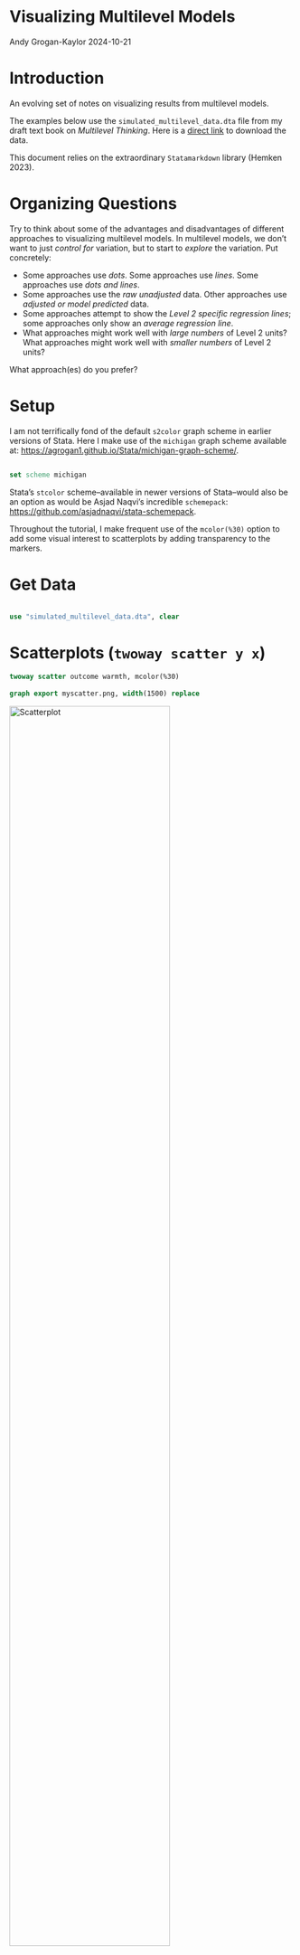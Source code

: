# Visualizing Multilevel Models
Andy Grogan-Kaylor
2024-10-21

# Introduction

An evolving set of notes on visualizing results from multilevel models.

The examples below use the `simulated_multilevel_data.dta` file from my
draft text book on *Multilevel Thinking*. Here is a [direct
link](https://github.com/agrogan1/multilevel-multilingual/raw/main/simulated_multilevel_data.dta)
to download the data.

This document relies on the extraordinary `Statamarkdown` library
(Hemken 2023).

# Organizing Questions

Try to think about some of the advantages and disadvantages of different
approaches to visualizing multilevel models. In multilevel models, we
don’t want to just *control for* variation, but to start to *explore*
the variation. Put concretely:

- Some approaches use *dots*. Some approaches use *lines*. Some
  approaches use *dots and lines*.
- Some approaches use the *raw unadjusted* data. Other approaches use
  *adjusted or model predicted* data.
- Some approaches attempt to show the *Level 2 specific regression
  lines*; some approaches only show an *average regression line*.
- What approaches might work well with *large numbers* of Level 2 units?
  What approaches might work well with *smaller numbers* of Level 2
  units?

What approach(es) do you prefer?

# Setup

I am not terrifically fond of the default `s2color` graph scheme in
earlier versions of Stata. Here I make use of the `michigan` graph
scheme available at:
<https://agrogan1.github.io/Stata/michigan-graph-scheme/>.

``` stata

set scheme michigan
```

Stata’s `stcolor` scheme–available in newer versions of Stata–would also
be an option as would be Asjad Naqvi’s incredible `schemepack`:
<https://github.com/asjadnaqvi/stata-schemepack>.

Throughout the tutorial, I make frequent use of the `mcolor(%30)` option
to add some visual interest to scatterplots by adding transparency to
the markers.

# Get Data

``` stata

use "simulated_multilevel_data.dta", clear
```

# Scatterplots (`twoway scatter y x`)

``` stata
twoway scatter outcome warmth, mcolor(%30)
    
graph export myscatter.png, width(1500) replace
```

<img src="myscatter.png" style="width:75.0%" alt="Scatterplot" />

# Simple Linear Fit (`twoway lfit y x`)

``` stata
twoway lfit outcome warmth
    
graph export mylinear.png, width(1500) replace
```

<img src="mylinear.png" style="width:75.0%" alt="Linear Fit" />

# Linear Fit With Confidence Interval (`twoway lfitci y x`)

``` stata
twoway lfitci outcome warmth
    
graph export mylfitci.png, width(1500) replace
```

<img src="mylfitci.png" style="width:75.0%"
alt="Linear Fit With Confidence Interval" />

# Combine Scatterplot and Linear Fit (`twoway (scatter y x) (lfit y x)`)

``` stata
twoway (scatter outcome warmth, mcolor(%30)) (lfit outcome warmth)
    
graph export myscatterlinear.png, width(1500) replace
```

<img src="myscatterlinear.png" style="width:75.0%"
alt="Scatterplot and Linear Fit" />

# Spaghetti Plots (`spagplot y x, id(group)`)

``` stata
spagplot outcome warmth, id(country)
    
graph export myspaghetti.png, width(1500) replace
```

<img src="myspaghetti.png" style="width:75.0%" alt="Spaghetti Plot" />

# Small Multiples (`twoway y x, by(group)`)

*Small Multiples*, showing a separate graph for each group in the data,
are an increasingly popular data visualization technique. Below, I build
a small multiples graph using the `by` option in Stata. I use the
`aspect` option to adjust the *aspect ratio* of the graph for better
visual presentation.

``` stata
twoway (scatter outcome warmth, mcolor(%30)) ///
(lfit outcome warmth), ///
by(country) aspect(1)
    
graph export mysmallmultiples.png, width(1500) replace
```

<img src="mysmallmultiples.png" style="width:75.0%"
alt="Small Multiples" />

# Small Multiples With A Random Sample

At times, we may have *too many* Level 2 units to effectively display
them on a *spaghetti plot*, or using *small multiples*. If this is the
case, we may need to *randomly sample* **Level 2** units. This can be
difficult to accomplish as our standard `sample` command operates on
each row, or on Level 1 units.

We can accomplish random sampling at Level 2, with a little bit of code.

``` stata

set seed 3846 // random seed for reproducibility

gen randomid = runiform() // generate a random id variable
        
* by country (i.e. by Level 2 unit) replace the randomid 
* with the first randomid for that country (Level 2 unit)
* so that every person in that country has the same random id

bysort country: replace randomid = randomid[1] 
    
summarize randomid // descriptive statistics for random id

twoway (scatter outcome warmth, mcolor(%30)) /// scatterplot
(lfit outcome warmth) /// linear fit
if randomid < .5, /// only use a subset of randomids
by(country) aspect(1) // by country
    
quietly: graph export mysmallmultiples2.png, width(1500) replace
```

    (2,970 real changes made)

        Variable |        Obs        Mean    Std. dev.       Min        Max
    -------------+---------------------------------------------------------
        randomid |      3,000    .6174022    .2374704   .0733026   .9657055

<img src="mysmallmultiples2.png" style="width:75.0%"
alt="Small Multiples With A Random Sample Of Countries" />

# Multivariate (Predicted) Relationships

> A sometimes unacknowledged point is that graphs–unless we take steps
> to correct this–reflect *unadjusted*, or *bivariate* associations. We
> may sometimes wish to develop a graphs that reflect the *adjusted* or
> *predicted* estimates from our models.

## Using Predicted Values (`predict`)

`predict` generates a predicted value for *every observation in the
data*.

> In multilevel models, *prediction* is a complex question. Prediction
> may–or may not–incorporate the information from the random effects.
> The procedures below outline graphs that incorporate predictions using
> the random effects, by using the `predict ..., fitted` syntax.

### Estimate The Model

``` stata

mixed outcome warmth physical_punishment i.intervention || country: // estimate MLM
```

    Performing EM optimization ...

    Performing gradient-based optimization: 
    Iteration 0:  Log likelihood = -9628.1621  
    Iteration 1:  Log likelihood = -9628.1621  

    Computing standard errors ...

    Mixed-effects ML regression                          Number of obs    =  3,000
    Group variable: country                              Number of groups =     30
                                                         Obs per group:
                                                                      min =    100
                                                                      avg =  100.0
                                                                      max =    100
                                                         Wald chi2(3)     = 370.90
    Log likelihood = -9628.1621                          Prob > chi2      = 0.0000

    -------------------------------------------------------------------------------------
                outcome | Coefficient  Std. err.      z    P>|z|     [95% conf. interval]
    --------------------+----------------------------------------------------------------
                 warmth |   .8330937   .0574809    14.49   0.000     .7204332    .9457543
    physical_punishment |  -.9937819   .0798493   -12.45   0.000    -1.150284   -.8372801
         1.intervention |   .6406043   .2175496     2.94   0.003      .214215    1.066994
                  _cons |   51.65238   .4664841   110.73   0.000     50.73809    52.56668
    -------------------------------------------------------------------------------------

    ------------------------------------------------------------------------------
      Random-effects parameters  |   Estimate   Std. err.     [95% conf. interval]
    -----------------------------+------------------------------------------------
    country: Identity            |
                      var(_cons) |   3.371762   .9613269      1.928279    5.895816
    -----------------------------+------------------------------------------------
                   var(Residual) |    35.0675    .910002      33.32853    36.89721
    ------------------------------------------------------------------------------
    LR test vs. linear model: chibar2(01) = 204.14        Prob >= chibar2 = 0.0000

### Generate Predicted Values

``` stata
    
predict outcome_hat, fitted // predict yhat (`fitted` uses fixed AND random effects)
```

### Graph With `twoway` Syntax

``` stata
twoway (scatter outcome_hat warmth, mcolor(%30)) (lfit outcome_hat warmth)

graph export mypredictedvalues.png, width(1500) replace
    
twoway (lfit outcome_hat warmth)
    
graph export mypredictedvalues2.png, width(1500) replace
```

<img src="mypredictedvalues.png" style="width:75.0%"
alt="Predicted Values From predict" />

<img src="mypredictedvalues2.png" style="width:75.0%"
alt="Predicted Values From predict With Only Linear Fit" />

### Spaghetti Plot With Predicted Values

``` stata
spagplot outcome_hat warmth, id(country)
    
graph export myspaghetti2.png, width(1500) replace
```

<img src="myspaghetti2.png" style="width:75.0%"
alt="Spaghetti Plot With Predicted Values" />

## `margins` and `marginsplot`

In contrast to `predict`, which generates a predicted value for *every
observation in the data*, `margins` generates predicted values at
*specific values of certain variables*.

### Estimate The Model

``` stata

mixed outcome warmth physical_punishment i.intervention || country: // estimate MLM
```

    Performing EM optimization ...

    Performing gradient-based optimization: 
    Iteration 0:  Log likelihood = -9628.1621  
    Iteration 1:  Log likelihood = -9628.1621  

    Computing standard errors ...

    Mixed-effects ML regression                          Number of obs    =  3,000
    Group variable: country                              Number of groups =     30
                                                         Obs per group:
                                                                      min =    100
                                                                      avg =  100.0
                                                                      max =    100
                                                         Wald chi2(3)     = 370.90
    Log likelihood = -9628.1621                          Prob > chi2      = 0.0000

    -------------------------------------------------------------------------------------
                outcome | Coefficient  Std. err.      z    P>|z|     [95% conf. interval]
    --------------------+----------------------------------------------------------------
                 warmth |   .8330937   .0574809    14.49   0.000     .7204332    .9457543
    physical_punishment |  -.9937819   .0798493   -12.45   0.000    -1.150284   -.8372801
         1.intervention |   .6406043   .2175496     2.94   0.003      .214215    1.066994
                  _cons |   51.65238   .4664841   110.73   0.000     50.73809    52.56668
    -------------------------------------------------------------------------------------

    ------------------------------------------------------------------------------
      Random-effects parameters  |   Estimate   Std. err.     [95% conf. interval]
    -----------------------------+------------------------------------------------
    country: Identity            |
                      var(_cons) |   3.371762   .9613269      1.928279    5.895816
    -----------------------------+------------------------------------------------
                   var(Residual) |    35.0675    .910002      33.32853    36.89721
    ------------------------------------------------------------------------------
    LR test vs. linear model: chibar2(01) = 204.14        Prob >= chibar2 = 0.0000

### Generate Predicted Values *At Specified Values* With `margins`

``` stata

margins intervention, at(warmth = (1 2 3 4 5 6 7)) // predictive *margins*
```

    Predictive margins                                       Number of obs = 3,000

    Expression: Linear prediction, fixed portion, predict()
    1._at: warmth = 1
    2._at: warmth = 2
    3._at: warmth = 3
    4._at: warmth = 4
    5._at: warmth = 5
    6._at: warmth = 6
    7._at: warmth = 7

    ----------------------------------------------------------------------------------
                     |            Delta-method
                     |     Margin   std. err.      z    P>|z|     [95% conf. interval]
    -----------------+----------------------------------------------------------------
    _at#intervention |
                1 0  |   50.02222   .3966755   126.10   0.000     49.24475    50.79969
                1 1  |   50.66283   .3955286   128.09   0.000     49.88761    51.43805
                2 0  |   50.85532   .3788571   134.23   0.000     50.11277    51.59786
                2 1  |   51.49592   .3789096   135.91   0.000     50.75327    52.23857
                3 0  |   51.68841   .3692182   139.99   0.000     50.96476    52.41207
                3 1  |   52.32902    .370554   141.22   0.000     51.60274    53.05529
                4 0  |   52.52151   .3684014   142.57   0.000     51.79945    53.24356
                4 1  |   53.16211   .3710204   143.29   0.000     52.43492     53.8893
                5 0  |    53.3546    .376464   141.73   0.000     52.61674    54.09246
                5 1  |    53.9952   .3802764   141.99   0.000     53.24988    54.74053
                6 0  |   54.18769   .3928599   137.93   0.000      53.4177    54.95768
                6 1  |    54.8283   .3977088   137.86   0.000      54.0488    55.60779
                7 0  |   55.02079   .4166062   132.07   0.000     54.20425    55.83732
                7 1  |   55.66139   .4223062   131.80   0.000     54.83369     56.4891
    ----------------------------------------------------------------------------------

### Graph With `marginsplot`

``` stata
marginsplot // plot of predicted values
    
graph export mymarginsplot.png, width(1500) replace
```

<img src="mymarginsplot.png" style="width:75.0%"
alt="Predicted Values From margins and marginsplot" />

# Scatterplot With Linear Fit and Marginal Density Plots (`twoway ...`)

As another possibility, we may wish to show more of the variation, by
showing the variation in the *independent* variable and the *dependent*
variable along with a *scatterplot* and *linear fit*. This is a complex
graph and requires a little bit of manual programming in Stata.

> You could also investigate the user written program `binscatterhist`
> (`ssc install binscatterhist`) which produces a similar looking graph,
> and automates much of this work.

## Manually Generate The Densities To Plot Them Below (`kdensity ...`)

> We generate the density for *warmth* at only a few points (`n(8)`)
> since this variable has relatively few categories.

``` stata

kdensity warmth, generate(warmth_x warmth_d) n(8) // manually generate outcome densities

kdensity outcome, generate(outcome_y outcome_d) // manually generate outcome densities
```

## Rescale The Densities So They Plot Well

> You may have to experiment with the scaling and moving factors.

``` stata

replace warmth_d = 100 * warmth_d // rescale the density so it plots well

replace outcome_d = 5 * outcome_d - .5 // rescale AND MOVE the density so it plots well

label variable outcome_y "density: beneficial outcome" // relabel y variable
```

    (8 real changes made)

    (50 real changes made)

## Make The Graph (`twoway ...`)

> You may have to experiment with whether scatterplots or line plots
> work best for displaying the x and y densities.

``` stata
twoway (scatter outcome warmth, mcolor(%10)) /// scatterplot w some transparency
(lfit outcome warmth) /// linear fit
(line warmth_d warmth_x) /// line plot of x density 
(line outcome_y outcome_d), /// line plot of y density (note flipped order)
title("Outcome by Warmth") /// title
ytitle("beneficial outcome") /// manual ytitle
xtitle("parental warmth") /// manual xtitle
legend(position(6) rows(2) ) /// legend at bottom; 2 rows
xlabel(0 1 2 3 4 5 6 7) /// manual x labels
name(mynewscatter, replace)

graph export mynewscatter.png, width(1500) replace
```

<img src="mynewscatter.png" style="width:75.0%"
alt="Scatterplot and Linear Fit With Marginal Density Plots" />

# References

<div id="refs" class="references csl-bib-body hanging-indent"
entry-spacing="0">

<div id="ref-Hemken2023" class="csl-entry">

Hemken, Doug. 2023. *Statamarkdown: ’Stata’ Markdown*.
<https://CRAN.R-project.org/package=Statamarkdown>.

</div>

</div>
